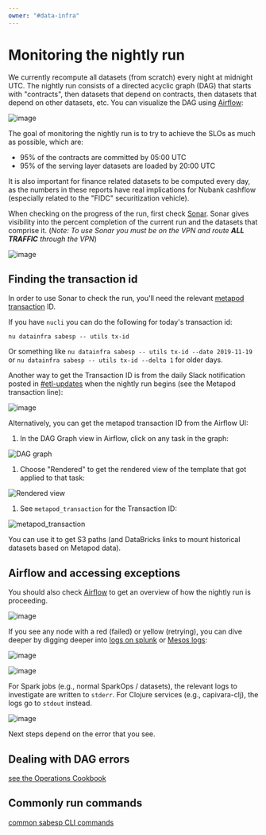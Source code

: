 ```yaml
---
owner: "#data-infra"
---
```


# Monitoring the nightly run

We currently recompute all datasets (from scratch) every night at midnight UTC.  The nightly run consists of a directed acyclic graph (DAG) that starts with "contracts", then datasets that depend on contracts, then datasets that depend on other datasets, etc.  You can visualize the DAG using [Airflow](https://airflow.nubank.com.br/admin/airflow/graph?dag_id=prod-dagao):

![image](https://user-images.githubusercontent.com/726169/33067668-2786662a-ceaf-11e7-89bb-14d787268c4b.png)

The goal of monitoring the nightly run is to try to achieve the SLOs as much as possible, which are:

- 95% of the contracts are committed by 05:00 UTC
- 95% of the serving layer datasets are loaded by 20:00 UTC

It is also important for finance related datasets to be computed every day, as the numbers in these reports have real implications for Nubank cashflow (especially related to the "FIDC" securitization vehicle).

When checking on the progress of the run, first check [Sonar](https://backoffice.nubank.com.br/sonar-js/). Sonar gives visibility into the percent completion of the current run and the datasets that comprise it. (<i>Note: To use Sonar you must be on the VPN and route <b>ALL TRAFFIC</b> through the VPN</i>)

![image](https://user-images.githubusercontent.com/726169/33069627-6b289992-ceb5-11e7-88ad-00cb29697356.png)

## Finding the transaction id

In order to use Sonar to check the run, you'll need the relevant [metapod transaction](../../glossary.md#transaction) ID.

If you have `nucli` you can do the following for today's transaction id:

`nu datainfra sabesp -- utils tx-id`

Or something like `nu datainfra sabesp -- utils tx-id --date 2019-11-19` or `nu datainfra sabesp -- utils tx-id --delta 1` for older days.

Another way to get the Transaction ID is from the daily Slack notification posted in [#etl-updates](https://nubank.slack.com/messages/CCYJHJHR9/) when the nightly run begins (see the Metapod transaction line):

![image](https://user-images.githubusercontent.com/726169/33165581-a8d1169c-d037-11e7-9062-40d678b9800d.png)

Alternatively, you can get the metapod transaction ID from the Airflow UI:

1. In the DAG Graph view in Airflow, click on any task in the graph:

![DAG graph](https://user-images.githubusercontent.com/1674699/33117653-8510651a-cf69-11e7-9874-828feb890fe2.jpg)

1. Choose "Rendered" to get the rendered view of the template that got applied to that task:

![Rendered view](https://user-images.githubusercontent.com/1674699/33117685-a7d94b0c-cf69-11e7-8926-673045e680b8.jpg)

1. See `metapod_transaction` for the Transaction ID:

![metapod_transaction](https://user-images.githubusercontent.com/1674699/33117710-c440d8d2-cf69-11e7-9279-79d3030c5062.jpg)

You can use it to get S3 paths (and DataBricks links to mount historical datasets based on Metapod data).

## Airflow and accessing exceptions

You should also check [Airflow](https://airflow.nubank.com.br/admin/airflow/graph?dag_id=prod-dagao) to get an overview of how the nightly run is proceeding.

![image](https://user-images.githubusercontent.com/726169/33066455-9a8e8020-ceab-11e7-9853-eb755881fe27.png)

If you see any node with a red (failed) or yellow (retrying), you can dive deeper by digging deeper into [logs on splunk](https://nubank.splunkcloud.com/en-US/app/search/etl_job_logs?form.the_time.earliest=-24h%40h&form.the_time.latest=now&form.search=*) or [Mesos logs](https://cantareira-stable-aurora-scheduler.nubank.com.br:8080/scheduler/jobs):

![image](https://user-images.githubusercontent.com/726169/33066845-b10242e6-ceac-11e7-946d-2bc15441a828.png)

![image](https://user-images.githubusercontent.com/726169/33066848-b1f21c1c-ceac-11e7-8505-ca3176b138ca.png)

For Spark jobs (e.g., normal SparkOps / datasets), the relevant logs to investigate are written to `stderr`.  For Clojure services (e.g., capivara-clj), the logs go to `stdout` instead.

![image](https://user-images.githubusercontent.com/726169/33066851-b3f5f8f8-ceac-11e7-9e68-b4dd8d5ca463.png)

Next steps depend on the error that you see.

## Dealing with DAG errors

[see the Operations Cookbook](/on-call/data-infra/ops_how_to.md)

## Commonly run commands

[common sabesp CLI commands](/on-call/data-infra/tools/cli_examples.md)
